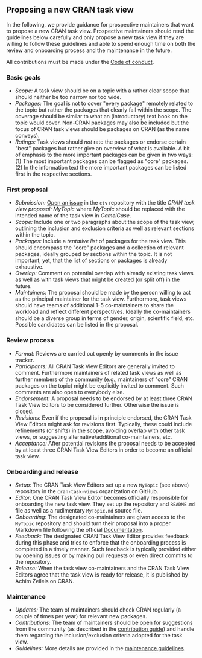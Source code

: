 ## Proposing a new CRAN task view

In the following, we provide guidance for prospective maintainers that want to propose a new CRAN task view.
Prospective maintainers should read the guidelines below carefully and only propose
a new task view if they are willing to follow these guidelines and able to spend enough
time on both the review and onboarding process and the maintenance in the future.

All contributions must be made under the [Code of conduct](CodeOfConduct.md).


### Basic goals

* _Scope:_ A task view should be on a topic with a rather clear scope that should neither be too narrow nor too wide.
* _Packages:_ The goal is not to cover "every package" remotely related to the topic but rather the packages that clearly fall
  within the scope. The coverage should be similar to what an (introductory) text book on the topic would cover.
  Non-CRAN packages may also be included but the focus of CRAN task views should be packages on CRAN (as the name conveys).
* _Ratings:_ Task views should _not_ rate the packages or endorse certain "best" packages but rather give an overview
  of what is available. A bit of emphasis to the more important packages can be given in two ways: (1) The most important
  packages can be flagged as "core" packages. (2) In the information text the more important packages can be listed first
  in the respective sections.


### First proposal

* _Submission:_ [Open an issue](https://github.com/cran-task-views/ctv/issues) in the `ctv` repository with the title
   _CRAN task view proposal: MyTopic_ where _MyTopic_ should be replaced with the intended name of the task view in
   _CamelCase_.
* _Scope:_ Include one or two paragraphs about the scope of the task view, outlining the inclusion and exclusion criteria
  as well as relevant sections within the topic.
* _Packages:_ Include a _tentative list_ of packages for the task view. This should encompass the "core" packages
  and a collection of relevant packages, ideally grouped by sections within the topic. It is not important, yet,
  that the list of sections or packages is already exhaustive.
* _Overlap:_ Comment on potential overlap with already existing task views as well as with task views that might be
  created (or split off) in the future.
* _Maintainers:_ The proposal should be made by the person willing to act as the principal maintainer for the task view.
  Furthermore, task views should have teams of additional 1-5 co-maintainers to share the workload and reflect
  different perspectives. Ideally the co-maintainers should be a diverse group in terms of gender, origin,
  scientific field, etc. Possible candidates can be listed in the proposal.


### Review process

* _Format:_ Reviews are carried out openly by comments in the issue tracker.
* _Participants:_ All CRAN Task View Editors are generally invited to comment. Furthermore maintainers of related task views
  as well as further members of the community (e.g., maintainers of "core" CRAN packages on the topic) might
  be explicitly invited to comment. Such comments are also open to everybody else.
* _Endorsement:_ A proposal needs to be endorsed by at least three CRAN Task View Editors to be considered further.
  Otherwise the issue is closed.
* _Revisions:_ Even if the proposal is in principle endorsed, the CRAN Task View Editors might ask for revisions
  first. Typically, these could include refinements (or shifts) in the scope, avoiding overlap with other task views,
  or suggesting alternative/additional co-maintainers, etc.
* _Acceptance:_ After potential revisions the proposal needs to be accepted by at least three CRAN Task View Editors
  in order to become an official task view.
  

### Onboarding and release

* _Setup:_ The CRAN Task View Editors set up a new `MyTopic` (see above) repository in the `cran-task-views` organization
  on GitHub.
* _Editor:_ One CRAN Task View Editor becomes officially responsible for onboarding the new task view. They set up the
  repository and `README.md` file as well as a rudimentary `MyTopic.md` source file.
* _Onboarding:_ The designated co-maintainers are given access to the `MyTopic` repository and should turn their proposal
  into a proper Markdown file following the official [Documentation](Documentation.md).
* _Feedback:_ The designated CRAN Task View Editor provides feedback during this phase and tries to enforce that the
  onboarding process is completed in a timely manner. Such feedback is typically provided either by opening issues or
  by making pull requests or even direct commits to the repository.
* _Release:_ When the task view co-maintainers and the CRAN Task View Editors agree that the task view is ready for
  release, it is published by Achim Zeileis on CRAN.


### Maintenance

* _Updates:_ The team of maintainers should check CRAN regularly (a couple of times per year) for relevant
  new packages.
* _Contributions:_ The team of maintainers should be open for suggestions from the community (as described in
  the [contribution guide](Contributing.md)) and handle them regarding the inclusion/exclusion criteria adopted
  for the task view.
* _Guidelines:_  More details are provided in the [maintenance guidelines](Maintenance.md).
